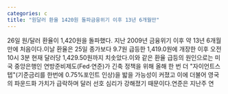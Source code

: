 ```yaml
---
categories: c
title: "원달러 환율 1420원 돌파금융위기 이후 13년 6개월만"
---
```

26일 원/달러 환율이 1,420원을 돌파했다. 지난 2009년 금융위기 이후 약 13년 6개월 만에 처음이다.이날 환율은 25일 종가보다 9.7원 급등한 1,419.0원에 개장한 이후 오전 10시 3분 현재 달러당 1,429.50원까지 치솟았다.이와 같은 환율 급등의 원인으로는 미국 중앙은행인 연방준비제도(Fed·연준)가 긴축 정책을 위해 올해 한 번 더 "자이언트스텝"(기준금리를 한번에 0.75%포인트 인상)을 밟을 가능성이 커졌고 이에 더불어 영국의 파운드화 가치가 급락하며 달러 선호 심리가 강해졌기 때문이다.연준은 지난주 연